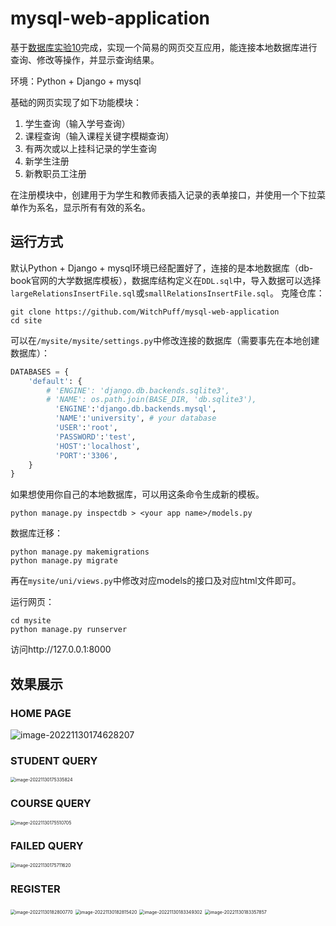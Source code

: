 # mysql-web-application

基于[数据库实验10](https://www.db-book.com/university-lab-dir/exercises-dir/servlet.html)完成，实现一个简易的网页交互应用，能连接本地数据库进行查询、修改等操作，并显示查询结果。

环境：Python + Django + mysql

基础的网页实现了如下功能模块：

1. 学生查询（输入学号查询）
2. 课程查询（输入课程关键字模糊查询）
3. 有两次或以上挂科记录的学生查询
4. 新学生注册
5. 新教职员工注册

在注册模块中，创建用于为学生和教师表插入记录的表单接口，并使用一个下拉菜单作为系名，显示所有有效的系名。

## 运行方式

默认Python + Django + mysql环境已经配置好了，连接的是本地数据库（db-book官网的大学数据库模板），数据库结构定义在`DDL.sql`中，导入数据可以选择`largeRelationsInsertFile.sql`或`smallRelationsInsertFile.sql`。
克隆仓库：
```
git clone https://github.com/WitchPuff/mysql-web-application
cd site
```

可以在`/mysite/mysite/settings.py`中修改连接的数据库（需要事先在本地创建数据库）：

```python
DATABASES = {
    'default': {
        # 'ENGINE': 'django.db.backends.sqlite3',
        # 'NAME': os.path.join(BASE_DIR, 'db.sqlite3'),
          'ENGINE':'django.db.backends.mysql',
          'NAME':'university', # your database
          'USER':'root',
          'PASSWORD':'test',
          'HOST':'localhost',
          'PORT':'3306',
    }
}
```

如果想使用你自己的本地数据库，可以用这条命令生成新的模板。

```
python manage.py inspectdb > <your app name>/models.py
```

数据库迁移：

```
python manage.py makemigrations
python manage.py migrate
```

再在`mysite/uni/views.py`中修改对应models的接口及对应html文件即可。

运行网页：

```
cd mysite
python manage.py runserver
```

访问http://127.0.0.1:8000

## 效果展示

### HOME PAGE

![image-20221130174628207](https://raw.githubusercontent.com/WitchPuff/typora_images/main/img/202211301746389.png)

### STUDENT QUERY

<img src="https://raw.githubusercontent.com/WitchPuff/typora_images/main/img/202211301753010.png" alt="image-20221130175335824" style="zoom:50%;" />

### COURSE QUERY

<img src="https://raw.githubusercontent.com/WitchPuff/typora_images/main/img/202211301755892.png" alt="image-20221130175510705" style="zoom:50%;" />

### FAILED QUERY

<img src="https://raw.githubusercontent.com/WitchPuff/typora_images/main/img/202211301757801.png" alt="image-20221130175711620" style="zoom:50%;" />

### REGISTER

<img src="https://raw.githubusercontent.com/WitchPuff/typora_images/main/img/202211301828854.png" alt="image-20221130182800770" style="zoom:50%;" />

<img src="https://raw.githubusercontent.com/WitchPuff/typora_images/main/img/202211301828496.png" alt="image-20221130182815420" style="zoom:50%;" />

<img src="https://raw.githubusercontent.com/WitchPuff/typora_images/main/img/202211301833372.png" alt="image-20221130183349302" style="zoom:50%;" />

<img src="https://raw.githubusercontent.com/WitchPuff/typora_images/main/img/202211301833936.png" alt="image-20221130183357857" style="zoom:50%;" />
